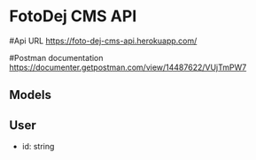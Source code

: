 # FotoDej CMS API

#Api URL
https://foto-dej-cms-api.herokuapp.com/

#Postman documentation
https://documenter.getpostman.com/view/14487622/VUjTmPW7

## Models

## User
- id: string

